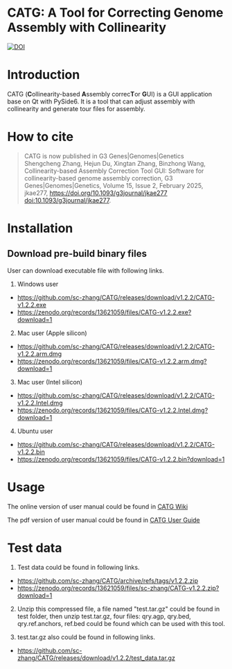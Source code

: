 # CATG: A Tool for Correcting Genome Assembly with Collinearity

[![DOI](https://zenodo.org/badge/DOI/10.5281/zenodo.13621059.svg)](https://doi.org/10.5281/zenodo.13621059)

# Introduction
CATG (**C**ollinearity-based **A**ssembly correc**T**or **G**UI) is a GUI application base on Qt with PySide6. 
It is a tool that can adjust assembly with collinearity and generate tour files for assembly.

# How to cite
> CATG is now published in G3 Genes|Genomes|Genetics  
> Shengcheng Zhang, Hejun Du, Xingtan Zhang, Binzhong Wang, Collinearity-based Assembly Correction Tool GUI: Software for collinearity-based genome assembly correction, G3 Genes|Genomes|Genetics, Volume 15, Issue 2, February 2025, jkae277, https://doi.org/10.1093/g3journal/jkae277 [doi:10.1093/g3journal/jkae277](https://doi.org/10.1093/g3journal/jkae277).


# Installation
## Download pre-build binary files

User can download executable file with following links.  

1. Windows user  
- https://github.com/sc-zhang/CATG/releases/download/v1.2.2/CATG-v1.2.2.exe
- https://zenodo.org/records/13621059/files/CATG-v1.2.2.exe?download=1

2. Mac user (Apple silicon)
- https://github.com/sc-zhang/CATG/releases/download/v1.2.2/CATG-v1.2.2.arm.dmg
- https://zenodo.org/records/13621059/files/CATG-v1.2.2.arm.dmg?download=1

3. Mac user (Intel silicon)
- https://github.com/sc-zhang/CATG/releases/download/v1.2.2/CATG-v1.2.2.Intel.dmg
- https://zenodo.org/records/13621059/files/CATG-v1.2.2.Intel.dmg?download=1

4. Ubuntu user
- https://github.com/sc-zhang/CATG/releases/download/v1.2.2/CATG-v1.2.2.bin
- https://zenodo.org/records/13621059/files/CATG-v1.2.2.bin?download=1

# Usage

The online version of user manual could be found in [CATG Wiki](https://github.com/sc-zhang/CATG/wiki)

The pdf version of user manual could be found in [CATG User Guide](https://github.com/sc-zhang/CATG/releases/download/v1.2.2/CATG.User.Guide.pdf)

# Test data

1. Test data could be found in following links.
- https://github.com/sc-zhang/CATG/archive/refs/tags/v1.2.2.zip
- https://zenodo.org/records/13621059/files/sc-zhang/CATG-v1.2.2.zip?download=1

2. Unzip this compressed file, a file named "test.tar.gz" could be found in test folder, then unzip test.tar.gz, four files: qry.agp, qry.bed, qry.ref.anchors, ref.bed could be found which can be used with this tool.

3. test.tar.gz also could be found in following links.
- https://github.com/sc-zhang/CATG/releases/download/v1.2.2/test_data.tar.gz
